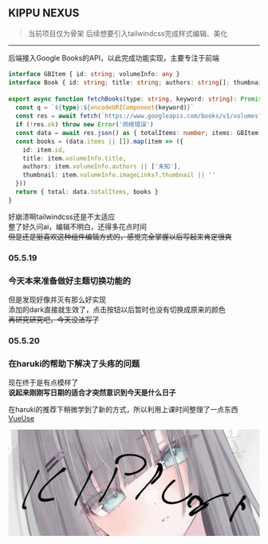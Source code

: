 ## KIPPU NEXUS

> 当前项目仅为骨架
> 后续想要引入tailwindcss完成样式编辑、美化

---

后端接入Google Books的API，以此完成功能实现，主要专注于前端
```ts
interface GBItem { id: string; volumeInfo: any }
interface Book { id: string; title: string; authors: string[]; thumbnail: string }

export async function fetchBooks(type: string, keyword: string): Promise<{ total: number; books: Book[] }> {
  const q = `${type}:${encodeURIComponent(keyword)}`
  const res = await fetch(`https://www.googleapis.com/books/v1/volumes?q=${q}&maxResults=20`)
  if (!res.ok) throw new Error('网络错误')
  const data = await res.json() as { totalItems: number; items: GBItem[] }
  const books = (data.items || []).map(item => ({
    id: item.id,
    title: item.volumeInfo.title,
    authors: item.volumeInfo.authors || ['未知'],
    thumbnail: item.volumeInfo.imageLinks?.thumbnail || ''
  }))
  return { total: data.totalItems, books }
}
```


好崩溃啊tailwindcss还是不太适应  
整了好久问ai，编辑不明白，还得多花点时间  
~~但是还是挺喜欢这种组件编辑方式的，感觉完全掌握以后写起来肯定很爽~~  

### 05.5.19
### 今天本来准备做好主题切换功能的  
但是发现好像并灭有那么好实现  
添加的dark直接就生效了，点击按钮以后暂时也没有切换成原来的颜色  
~~再研究研究吧，今天没法写了~~

### 05.5.20
### 在haruki的帮助下解决了头疼的问题
现在终于是有点模样了  
**说起来刚刚写日期的适合才突然意识到今天是什么日子**

在haruki的推荐下稍微学到了新的方式，所以利用上课时间整理了一点东西
[VueUse](https://www.notion.so/UesDark-1f9dfa5db3b980e18f8fd141092c823a?pvs=4)

![KIPPU](./images/kippu.png)
